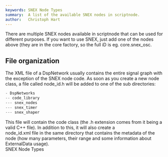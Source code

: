 ```yaml
---
keywords: SNEX Node Types
summary:  A list of the available SNEX nodes in scriptnode.
author:   Christoph Hart
---
```


There are multiple SNEX nodes available in scriptnode that can be used for different purposes. If you want to use SNEX, just add one of the nodes above (they are in the core factory, so the full iD is eg. core.snex_osc.  

## File organization
  
The XML file of a DspNetwork usually contains the entire signal graph with the exception of the SNEX node code. As soon as you create a new node class, a file called node_id.h will be added to one of the sub directories:  

```cpp
- DspNetworks
-- code_library
--- snex_nodes
--- snex_timer
--- snex_shaper
```

  
This file will contain the code class (the .h extension comes from it being a valid C++ file). In addition to this, it will also create a   
node_id.xml file in the same directory that contains the metadata of the node (how many parameters, their range and some information about ExternalData usage).   
SNEX Node Types